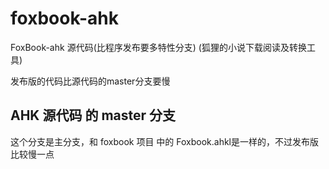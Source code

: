 foxbook-ahk
===========

FoxBook-ahk 源代码(比程序发布要多特性分支) (狐狸的小说下载阅读及转换工具)

发布版的代码比源代码的master分支要慢

AHK 源代码 的 master 分支
-----------------------

这个分支是主分支，和 foxbook 项目 中的 Foxbook.ahkl是一样的，不过发布版比较慢一点

